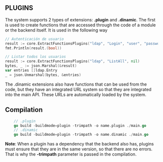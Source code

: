 ## PLUGINS
The system supports 2 types of extensions: **.plugin** and **.dinamic**. The first is used to create functions that are accessed through the code of a module or the backend itself. It is used in the following way
```go
// Autenticación de usuario
result := core.ExtractFunctionsPlugins("ldap", "Login", "user", "password")
fmt.Println(result.(bool))

// Listar todos los usuarios
result := core.ExtractFunctionsPlugins("ldap", "ListAll", nil)
bytes, _ := json.Marshal(&result)
var entries []ldap.Entry
_ = json.Unmarshal(bytes, &entries)
```

The .dinamic extensions also have functions that can be used from the code, but they have an integrated URL system so that they are integrated into the main API. These URLs are automatically loaded by the system.

## Compilation
```go 
    // .plugin
    go build -buildmode=plugin -trimpath -o name.plugin ./main.go
    // .dinamic
    go build -buildmode=plugin -trimpath -o name.dinamic ./main.go
```

**Note**: When a plugin has a dependency that the backend also has, plugins must ensure that they are in the same version, so that there are no errors. That is why the **-trimpath** parameter is passed in the compilation.